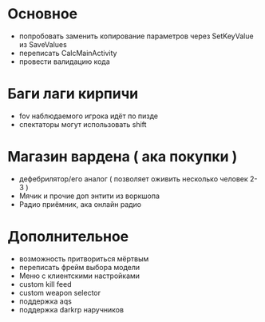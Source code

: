 # Основное
- попробовать заменить копирование параметров через SetKeyValue из SaveValues
- переписать CalcMainActivity
- провести валидацию кода

# Баги лаги кирпичи
- fov наблюдаемого игрока идёт по пизде
- спектаторы могут использовать shift

# Магазин вардена ( ака покупки )
- дефебрилятор/его аналог ( позволяет оживить несколько человек 2-3 )
- Мячик и прочие доп энтити из воркшопа
- Радио приёмник, ака онлайн радио

# Дополнительное
- возможность притвориться мёртвым
- переписать фрейм выбора модели
- Меню с клиентскими настройками
- custom kill feed
- custom weapon selector
- поддержка aqs
- поддержка darkrp наручников
